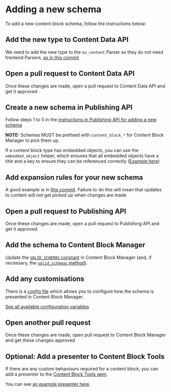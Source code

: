 # Adding a new schema

To add a new content block schema, follow the instructions below:

## Add the new type to Content Data API

We need to add the new type to the `no_content` Parser as they do not need frontend Parsers,
[as in this commit](https://github.com/alphagov/content-data-api/commit/e02a85381dac95a7a08964e81587a1b49e384554)

## Open a pull request to Content Data API

Once these changes are made, open a pull request to Content Data API and get it approved

## Create a new schema in Publishing API

Follow steps 1 to 5 in the [instructions in Publishing API for adding a new schema](https://github.com/alphagov/publishing-api/blob/main/docs/content_schemas/adding-a-new-schema.md)

**NOTE:** Schemas MUST be prefixed with `content_block_*` for Content Block Manager to pick them up.

If a content block type has embedded objects, you can use the `embedded_object` helper, which ensures that all embedded
objects have a title and a key to ensure they can be referenced correctly ([Example here](https://github.com/alphagov/publishing-api/blob/9d4ce614ee3e95e82e5399201e4315ec9625e152/content_schemas/formats/content_block_pension.jsonnet#L13))

## Add expansion rules for your new schema

A good example is in [this commit](https://github.com/alphagov/publishing-api/commit/ae69bd878c87d475ace819acc6b7d76b60f5c360). Failure
to do this will mean that updates to content will not get picked up when changes are made

## Open a pull request to Publishing API

Once these changes are made, open a pull request to Publishing API and get it approved

## Add the schema to Content Block Manager

Update the [`VALID_SCHEMAS` constant](https://github.com/alphagov/content-block-manager/blob/main/app/models/schema.rb#L4)
in Content Block Manager (and, if necessary, the [`valid_schemas` method](https://github.com/alphagov/content-block-manager/blob/097a134bf77a19a791f9dea06ff7ff20eab70178/app/models/schema.rb#L10)).

## Add any customisations

There is a [config file](https://github.com/alphagov/content-block-manager/blob/main/config/content_block_manager.yml)
which allows you to configure how the schema is presented in Content Block Manager.

[See all available configuration variables](configuration.md)

## Open another pull request

Once these changes are made, open pull request to Content Block Manager and get these changes approved

## Optional: Add a presenter to Content Block Tools

If there are any custom behaviours required for a content block, you can add a presenter to the
[Content Block Tools gem](https://github.com/alphagov/govuk_content_block_tools).

You can see [an example presenter here](https://github.com/alphagov/govuk_content_block_tools/blob/main/lib/content_block_tools/presenters/pension_presenter.rb).
